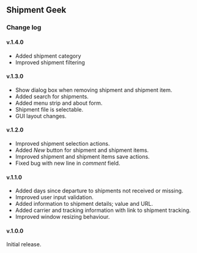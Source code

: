 ﻿## Shipment Geek

### Change log

#### v.1.4.0
* Added shipment category
* Improved shipment filtering

#### v.1.3.0
* Show dialog box when removing shipment and shipment item.
* Added search for shipments.
* Added menu strip and about form.
* Shipment file is selectable.
* GUI layout changes.

#### v.1.2.0
* Improved shipment selection actions.
* Added _New_ button for shipment and shipment items.
* Improved shipment and shipment items save actions.
* Fixed bug with new line in _comment_ field.

#### v.1.1.0
* Added days since departure to shipments not received or missing.
* Improved user input validation.
* Added information to shipment details; value and URL.
* Added carrier and tracking information with link to shipment tracking.
* Improved window resizing behaviour.

#### v.1.0.0
Initial release.